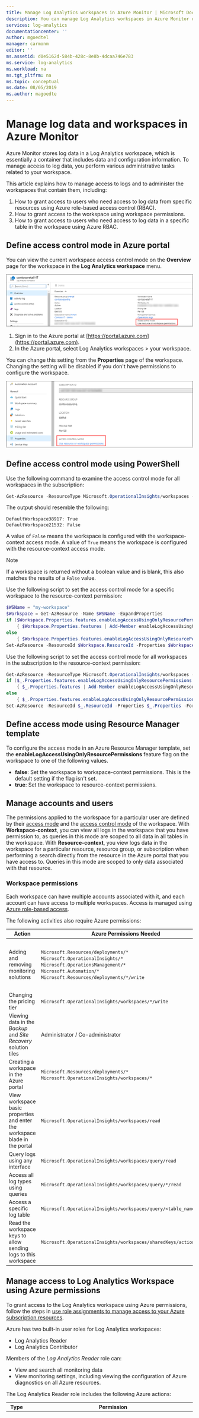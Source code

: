 ```yaml
---
title: Manage Log Analytics workspaces in Azure Monitor | Microsoft Docs
description: You can manage Log Analytics workspaces in Azure Monitor using a variety of administrative tasks on users, accounts, workspaces, and Azure accounts.
services: log-analytics
documentationcenter: ''
author: mgoedtel
manager: carmonm
editor: ''
ms.assetid: d0e5162d-584b-428c-8e8b-4dcaa746e783
ms.service: log-analytics
ms.workload: na
ms.tgt_pltfrm: na
ms.topic: conceptual
ms.date: 08/05/2019
ms.author: magoedte
---
```


# Manage log data and workspaces in Azure Monitor

Azure Monitor stores log data in a Log Analytics workspace, which is essentially a container that includes data and configuration information. To manage access to log data, you perform various administrative tasks related to your workspace.

This article explains how to manage access to logs and to administer the workspaces that contain them, including:

1. How to grant access to users who need access to log data from specific resources using Azure role-based access control (RBAC).
1. How to grant access to the workspace using workspace permissions.
1. How to grant access to users who need access to log data in a specific table in the workspace using Azure RBAC.

## Define access control mode in Azure portal

You can view the current workspace access control mode on the **Overview** page for the workspace in the **Log Analytics workspace** menu. 

![View workspace access control mode](media/manage-access/view-access-control-mode.png)

1. Sign in to the Azure portal at [https://portal.azure.com](https://portal.azure.com).
1. In the Azure portal, select Log Analytics workspaces > your workspace.  

You can change this setting from the **Properties** page of the workspace. Changing the setting will be disabled if you don't have permissions to configure the workspace.

![Change workspace access mode](media/manage-access/change-access-control-mode.png)

## Define access control mode using PowerShell

Use the following command to examine the access control mode for all workspaces in the subscription:

```powershell
Get-AzResource -ResourceType Microsoft.OperationalInsights/workspaces -ExpandProperties | foreach {$_.Name + ": " + $_.Properties.features.enableLogAccessUsingOnlyResourcePermissions} 
```

The output should resemble the following:

```
DefaultWorkspace38917: True
DefaultWorkspace21532: False
```

A value of `False` means the workspace is configured with the workspace-context access mode.  A value of `True` means the workspace is configured with the resource-context access mode. 

>[!NOTE]
>If a workspace is returned without a boolean value and is blank, this also matches the results of a `False` value.
>

Use the following script to set the access control mode for a specific workspace to the resource-context permission:

```powershell
$WSName = "my-workspace"
$Workspace = Get-AzResource -Name $WSName -ExpandProperties
if ($Workspace.Properties.features.enableLogAccessUsingOnlyResourcePermissions -eq $null) 
    { $Workspace.Properties.features | Add-Member enableLogAccessUsingOnlyResourcePermissions $true -Force }
else 
    { $Workspace.Properties.features.enableLogAccessUsingOnlyResourcePermissions = $true }
Set-AzResource -ResourceId $Workspace.ResourceId -Properties $Workspace.Properties -Force
```

Use the following script to set the access control mode for all workspaces in the subscription to the resource-context permission:

```powershell
Get-AzResource -ResourceType Microsoft.OperationalInsights/workspaces -ExpandProperties | foreach {
if ($_.Properties.features.enableLogAccessUsingOnlyResourcePermissions -eq $null) 
    { $_.Properties.features | Add-Member enableLogAccessUsingOnlyResourcePermissions $true -Force }
else 
    { $_.Properties.features.enableLogAccessUsingOnlyResourcePermissions = $true }
Set-AzResource -ResourceId $_.ResourceId -Properties $_.Properties -Force
```

## Define access mode using Resource Manager template

To configure the access mode in an Azure Resource Manager template, set the **enableLogAccessUsingOnlyResourcePermissions** feature flag on the workspace to one of the following values.

* **false**: Set the workspace to workspace-context permissions. This is the default setting if the flag isn't set.
* **true**: Set the workspace to resource-context permissions.

## Manage accounts and users

The permissions applied to the workspace for a particular user are defined by their [access mode](design-logs-deployment.md#access-mode) and the [access control mode](design-logs-deployment.md#access-control-mode) of the workspace. With **Workspace-context**, you can view all logs in the workspace that you have permission to, as queries in this mode are scoped to all data in all tables in the workspace. With **Resource-context**, you view logs data in the workspace for a particular resource, resource group, or subscription when performing a search directly from the resource in the Azure portal that you have access to. Queries in this mode are scoped to only data associated with that resource.

### Workspace permissions

Each workspace can have multiple accounts associated with it, and each account can have access to multiple workspaces. Access is managed using [Azure role-based access](../../role-based-access-control/role-assignments-portal.md).

The following activities also require Azure permissions:

|Action |Azure Permissions Needed |Notes |
|-------|-------------------------|------|
| Adding and removing monitoring solutions | `Microsoft.Resources/deployments/*` <br> `Microsoft.OperationalInsights/*` <br> `Microsoft.OperationsManagement/*` <br> `Microsoft.Automation/*` <br> `Microsoft.Resources/deployments/*/write` | These permissions need to be granted at resource group or subscription level. |
| Changing the pricing tier | `Microsoft.OperationalInsights/workspaces/*/write` | |
| Viewing data in the *Backup* and *Site Recovery* solution tiles | Administrator / Co-administrator | Accesses resources deployed using the classic deployment model |
| Creating a workspace in the Azure portal | `Microsoft.Resources/deployments/*` <br> `Microsoft.OperationalInsights/workspaces/*` ||
| View workspace basic properties and enter the workspace blade in the portal | `Microsoft.OperationalInsights/workspaces/read` ||
| Query logs using any interface | `Microsoft.OperationalInsights/workspaces/query/read` ||
| Access all log types using queries | `Microsoft.OperationalInsights/workspaces/query/*/read` ||
| Access a specific log table | `Microsoft.OperationalInsights/workspaces/query/<table_name>/read` ||
| Read the workspace keys to allow sending logs to this workspace | `Microsoft.OperationalInsights/workspaces/sharedKeys/action` ||

## Manage access to Log Analytics Workspace using Azure permissions

To grant access to the Log Analytics workspace using Azure permissions, follow the steps in [use role assignments to manage access to your Azure subscription resources](../../role-based-access-control/role-assignments-portal.md).

Azure has two built-in user roles for Log Analytics workspaces:

* Log Analytics Reader
* Log Analytics Contributor

Members of the *Log Analytics Reader* role can:

* View and search all monitoring data
* View monitoring settings, including viewing the configuration of Azure diagnostics on all Azure resources.

The Log Analytics Reader role includes the following Azure actions:

| Type    | Permission | Description |
| ------- | ---------- | ----------- |
| Action | `*/read`   | Ability to view all Azure resources and resource configuration. Includes viewing: <br> Virtual machine extension status <br> Configuration of Azure diagnostics on resources <br> All properties and settings of all resources. <br> For workspaces, it allows full unrestricted permissions to read the workspace settings and perform query on the data. See more granular options above. |
| Action | `Microsoft.OperationalInsights/workspaces/analytics/query/action` | Deprecated, no need to assign them to users. |
| Action | `Microsoft.OperationalInsights/workspaces/search/action` | Deprecated, no need to assign them to users. |
| Action | `Microsoft.Support/*` | Ability to open support cases |
|Not Action | `Microsoft.OperationalInsights/workspaces/sharedKeys/read` | Prevents reading of workspace key required to use the data collection API and to install agents. This prevents the user from adding new resources to the workspace |

Members of the *Log Analytics Contributor* role can:

* Read all monitoring data as Log Analytics Reader can
* Creating and configuring Automation accounts
* Adding and removing management solutions

    > [!NOTE]
    > In order to successfully perform the last two actions, this permission needs to be granted at the resource group or subscription level.  

* Reading storage account keys
* Configure collection of logs from Azure Storage  
* Edit monitoring settings for Azure resources, including
  * Adding the VM extension to VMs
  * Configuring Azure diagnostics on all Azure resources

> [!NOTE]
> You can use the ability to add a virtual machine extension to a virtual machine to gain full control over a virtual machine.

The Log Analytics Contributor role includes the following Azure actions:

| Permission | Description |
| ---------- | ----------- |
| `*/read`     | Ability to view all resources and resource configuration. Includes viewing: <br> Virtual machine extension status <br> Configuration of Azure diagnostics on resources <br> All properties and settings of all resources. <br> For workspaces, it allows full unrestricted permissions to read the workspace setting and perform query on the data. See more granular options above. |
| `Microsoft.Automation/automationAccounts/*` | Ability to create and configure Azure Automation accounts, including adding and editing runbooks |
| `Microsoft.ClassicCompute/virtualMachines/extensions/*` <br> `Microsoft.Compute/virtualMachines/extensions/*` | Add, update and remove virtual machine extensions, including the Microsoft Monitoring Agent extension and the OMS Agent for Linux extension |
| `Microsoft.ClassicStorage/storageAccounts/listKeys/action` <br> `Microsoft.Storage/storageAccounts/listKeys/action` | View the storage account key. Required to configure Log Analytics to read logs from Azure storage accounts |
| `Microsoft.Insights/alertRules/*` | Add, update, and remove alert rules |
| `Microsoft.Insights/diagnosticSettings/*` | Add, update, and remove diagnostics settings on Azure resources |
| `Microsoft.OperationalInsights/*` | Add, update, and remove configuration for Log Analytics workspaces |
| `Microsoft.OperationsManagement/*` | Add and remove management solutions |
| `Microsoft.Resources/deployments/*` | Create and delete deployments. Required for adding and removing solutions, workspaces, and automation accounts |
| `Microsoft.Resources/subscriptions/resourcegroups/deployments/*` | Create and delete deployments. Required for adding and removing solutions, workspaces, and automation accounts |

To add and remove users to a user role, it is necessary to have `Microsoft.Authorization/*/Delete` and `Microsoft.Authorization/*/Write` permission.

Use these roles to give users access at different scopes:

* Subscription - Access to all workspaces in the subscription
* Resource Group - Access to all workspace in the resource group
* Resource - Access to only the specified workspace

You should perform assignments at the resource level (workspace) to assure accurate access control.  Use [custom roles](../../role-based-access-control/custom-roles.md) to create roles with the specific permissions needed.

### Resource permissions

When users query logs from a workspace using resource-context access, they'll have the following permissions on the resource:

| Permission | Description |
| ---------- | ----------- |
| `Microsoft.Insights/logs/<tableName>/read`<br><br>Examples:<br>`Microsoft.Insights/logs/*/read`<br>`Microsoft.Insights/logs/Heartbeat/read` | Ability to view all log data for the resource.  |
| `Microsoft.Insights/diagnosticSettings/write ` | Ability to configure diagnostics setting to allow setting up logs for this resource. |

`/read` permission is usually granted from a role that includes _\*/read or_ _\*_ permissions such as the built-in [Reader](../../role-based-access-control/built-in-roles.md#reader) and [Contributor](../../role-based-access-control/built-in-roles.md#contributor) roles. Note that custom roles that include specific actions or dedicated built-in roles might not include this permission.

See [Defining per-table access control](#table-level-rbac) below if you want to create different access control for different tables.

## Table level RBAC

**Table level RBAC** allows you to define more granular control to data in a Log Analytics workspace in addition to the other permissions. This control allows you to define specific data types that are accessible only to a specific set of users.

You implement table access control with [Azure custom roles](../../role-based-access-control/custom-roles.md) to either grant or deny access to specific [tables](../log-query/logs-structure.md) in the workspace. These roles are applied to workspaces with either workspace-context or resource-context [access control modes](design-logs-deployment.md#access-control-mode) regardless of the user's [access mode](design-logs-deployment.md#access-mode).

Create a [custom role](../../role-based-access-control/custom-roles.md) with the following actions to define access to table access control.

* To grant access to a table, include it in the **Actions** section of the role definition.
* To deny access to a table, include it in the **NotActions** section of the role definition.
* Use * to specify all tables.

For example, to create a role with access to the _Heartbeat_ and _AzureActivity_ tables, create a custom role using the following actions:

```
"Actions":  [
              "Microsoft.OperationalInsights/workspaces/query/Heartbeat/read",
              "Microsoft.OperationalInsights/workspaces/query/AzureActivity/read"
  ],
```

To create a role with access to only _SecurityBaseline_ and no other tables, create a custom role using the following actions:

```
    "Actions":  [
        "Microsoft.OperationalInsights/workspaces/query/SecurityBaseline/read"
    ],
    "NotActions":  [
        "Microsoft.OperationalInsights/workspaces/query/*/read"
    ],
```

### Custom logs

 Custom logs are created from data sources such as custom logs and HTTP Data Collector API. The easiest way to identify the type of log is by checking the tables listed under [Custom Logs in the log schema](../log-query/get-started-portal.md#understand-the-schema).

 You can't currently grant or deny access to individual custom logs, but you can grant or deny access to all custom logs. To create a role with access to all custom logs, create a custom role using the following actions:

```
    "Actions":  [
        "Microsoft.OperationalInsights/workspaces/query/Tables.Custom/read"
    ],
```

### Considerations

* If a user is granted global read permission with the standard Reader or Contributor roles that include the _\*/read_ action, it will override the per-table access control and give them access to all log data.
* If a user is granted per-table access but no other permissions, they would be able to access log data from the API but not from the Azure portal. To provide access from the Azure portal, use Log Analytics Reader as its base role.
* Administrators of the subscription will have access to all data types regardless of any other permission settings.
* Workspace owners are treated like any other user for per-table access control.
* You should assign roles to security groups instead of individual users to reduce the number of assignments. This will also help you use existing group management tools to configure and verify access.

## Next steps

* See [Log Analytics agent overview](../../azure-monitor/platform/log-analytics-agent.md) to gather data from computers in your datacenter or other cloud environment.

* See [Collect data about Azure virtual machines](../../azure-monitor/learn/quick-collect-azurevm.md) to configure data collection from Azure VMs.